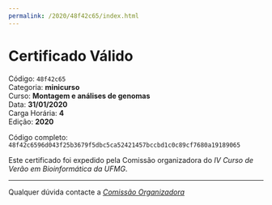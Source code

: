 ```yaml
---
permalink: /2020/48f42c65/index.html
---
```


# Certificado Válido

Código: `48f42c65`<br>
Categoria: **minicurso**<br>
Curso: **Montagem e análises de genomas**<br>
Data: **31/01/2020**<br>
Carga Horária: **4**<br>
Edição: **2020**<br>


Código completo: `48f42c6596d043f25b3679f5dbc5ca52421457bccbd1c0c89cf7680a19189065`


Este certificado foi expedido pela Comissão organizadora do *IV Curso de Verão em Bioinformática da UFMG*.

----

Qualquer dúvida contacte a [_Comissão Organizadora_](<mailto:cursobioinfoufmg@gmail.com$subject=[Certificados]>)

